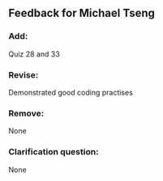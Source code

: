 ## Feedback for Michael Tseng

### Add:
Quiz 28 and 33

### Revise:
Demonstrated good coding practises

### Remove:
None

### Clarification question:
None
